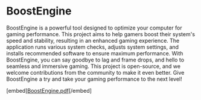 # BoostEngine
BoostEngine is a powerful tool designed to optimize your computer for gaming performance. This project aims to help gamers boost their system's speed and stability, resulting in an enhanced gaming experience. The application runs various system checks, adjusts system settings, and installs recommended software to ensure maximum performance. With BoostEngine, you can say goodbye to lag and frame drops, and hello to seamless and immersive gaming. This project is open-source, and we welcome contributions from the community to make it even better. Give BoostEngine a try and take your gaming performance to the next level!

[embed][BoostEngine.pdf](https://github.com/Aaliyah6022/BoostEngine/files/10579400/BoostEngine.pdf)[/embed]
